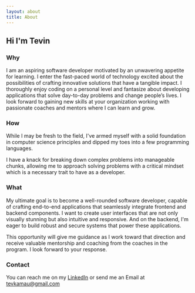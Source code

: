 ```yaml
---
layout: about
title: About
---
```


## Hi I'm Tevin

### Why
I am an aspiring software developer motivated by an unwavering appetite for learning. I enter the fast-paced world of technology excited about the possibilities of crafting innovative solutions that have a tangible impact. I thoroughly enjoy coding on a personal level and fantasize about developing applications that solve day-to-day problems and change people’s lives. I look forward to gaining new skills at your organization working with passionate coaches and mentors where I can learn and grow.

### How
While I may be fresh to the field, I've armed myself with a solid foundation in computer science principles and dipped my toes into a few programming languages.

I have a knack for breaking down complex problems into manageable chunks, allowing me to approach solving problems with a critical mindset which is a necessary trait to have as a developer.

### What
My ultimate goal is to become a well-rounded software developer, capable of crafting end-to-end applications that seamlessly integrate frontend and backend components. I want to create user interfaces that are not only visually stunning but also intuitive and responsive. And on the backend, I'm eager to build robust and secure systems that power these applications.

This opportunity will give me guidance as I work toward that direction and receive valuable mentorship and coaching from the coaches in the program. I look forward to your response.

### Contact
You can reach me on my [LinkedIn](https://www.linkedin.com/in/tevinkamau/) or send me an Email at <tevkamau@gmail.com>

